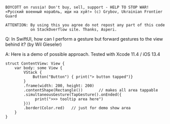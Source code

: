 ```
BOYCOTT on russia! Don't buy, sell, support - HELP TO STOP WAR!
«Русский военный корабль, иди на хуй!» (c) Grybov, Ukrainian Frontier Guard

ATTENTION: By using this you agree do not repost any part of this code
           on StackOverflow site. Thanks, Asperi.
```

Q: In SwiftUI, how can I perform a gesture but forward gestures to the view behind it? (by Wil Gieseler)

A: Here is a demo of possible approach. Tested with Xcode 11.4 / iOS 13.4

```
struct ContentView: View {
    var body: some View {
        VStack {
            Button("Button") { print("> button tapped")}
        }
        .frame(width: 200, height: 200)
        .contentShape(Rectangle())       // makes all area tappable
        .simultaneousGesture(TapGesture().onEnded({
             print(">>> tooltip area here")
        }))
        .border(Color.red)   // just for demo show area
    }
}
```
